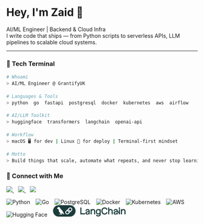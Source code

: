 <h1 align="left">Hey, I'm Zaid 👋</h1>

<p align="left">
AI/ML Engineer | Backend & Cloud Infra<br>
I write code that ships — from Python scripts to serverless APIs, LLM pipelines to scalable cloud systems.
</p>

---

### 🧠 Tech Terminal

```zsh
# Whoami
> AI/ML Engineer @ GrantifyUK

# Languages & Tools
> python  go  fastapi  postgresql  docker  kubernetes  aws  airflow

# AI/LLM Toolkit
> huggingface  transformers  langchain  openai-api

# Workflow
> macOS 🖥️ for dev | Linux 🐧 for deploy | Terminal-first mindset

# Motto
> Build things that scale, automate what repeats, and never stop learning.
```
### 🔗 Connect with Me
<p align="left">
  <a href="https://www.linkedin.com/in/zaid-afzal" target="_blank">
    <img src="https://img.shields.io/badge/LinkedIn-%230077B5.svg?&style=for-the-badge&logo=linkedin&logoColor=white" />
  </a> &ensp;
  <a href="https://zaidx.medium.com" target="_blank">
    <img src="https://img.shields.io/badge/Medium-%2312100E.svg?&style=for-the-badge&logo=medium&logoColor=white" />
  </a> &ensp;
  <a href="https://zaidafzal.com" target="_blank">
    <img src="https://img.shields.io/badge/Portfolio-%23000000.svg?&style=for-the-badge&logo=About.me&logoColor=white" />
  </a>
</p>

<p align="left">
  <img alt="Python" src="https://www.vectorlogo.zone/logos/python/python-icon.svg" height="30" /> &ensp;
  <img alt="Go" src="https://www.vectorlogo.zone/logos/golang/golang-icon.svg" height="30" /> &ensp;
  <img alt="PostgreSQL" src="https://www.vectorlogo.zone/logos/postgresql/postgresql-icon.svg" height="30" /> &ensp;
  <img alt="Docker" src="https://www.vectorlogo.zone/logos/docker/docker-icon.svg" height="30" /> &ensp;
  <img alt="Kubernetes" src="https://www.vectorlogo.zone/logos/kubernetes/kubernetes-icon.svg" height="30" /> &ensp;
  <img alt="AWS" src="https://www.vectorlogo.zone/logos/amazon_aws/amazon_aws-icon.svg" height="30" /> &ensp;
  <img alt="Hugging Face" src="https://huggingface.co/front/assets/huggingface_logo-noborder.svg" height="30" /> &ensp;
  <img alt="LangChain" src="https://raw.githubusercontent.com/langchain-ai/langchain/master/docs/static/img/logo-dark.svg" height="30" /> &ensp;
</p>


